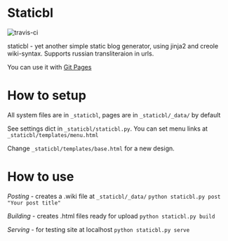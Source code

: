 Staticbl
========

![travis-ci](https://api.travis-ci.org/qs/staticbl.svg?branch=master "staticbl master")

staticbl - yet another simple static blog generator, using jinja2 and creole wiki-syntax. Supports russian transliteraion in urls.

You can use it with [Git Pages](https://pages.github.com/)

How to setup
========
All system files are in `_staticbl`, pages are in `_staticbl/_data/` by default

See settings dict in `_staticbl/staticbl.py`. You can set menu links at `_staticbl/templates/menu.html`

Change `_staticbl/templates/base.html` for a new design.

How to use
========
*Posting* - creates a .wiki file at `_staticbl/_data/`
`python staticbl.py post "Your post title"`

*Building* - creates .html files ready for upload
`python staticbl.py build`

*Serving* - for testing site at localhost
`python staticbl.py serve`

